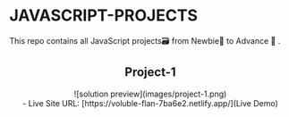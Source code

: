 # JAVASCRIPT-PROJECTS

This repo contains all JavaScript projects🗃️ from Newbie🌱 to Advance 🚀 .

<div align="center">
 <h2 align="center">Project-1</h2>
 ![solution preview](images/project-1.png)
 <br/>
 - Live Site URL: [https://voluble-flan-7ba6e2.netlify.app/](Live Demo)
</div>
